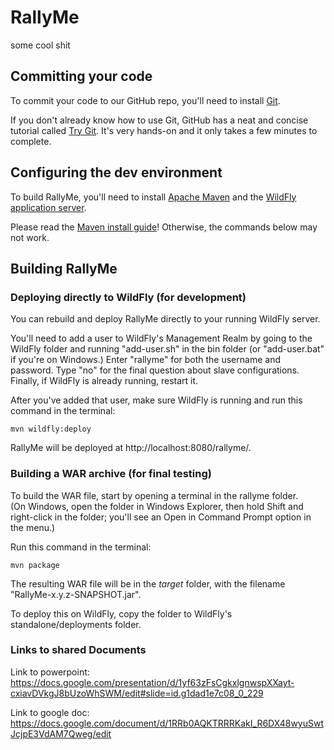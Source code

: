 # RallyMe

some cool shit

## Committing your code

To commit your code to our GitHub repo, you'll need to install [Git](https://git-scm.com/).

If you don't already know how to use Git, GitHub has a neat and concise 
tutorial called [Try Git](https://try.github.io/). It's very hands-on and it 
only takes a few minutes to complete.

## Configuring the dev environment

To build RallyMe, you'll need to install [Apache Maven](https://maven.apache.org/) 
and the [WildFly application server](http://wildfly.org/).

Please read the [Maven install guide](https://maven.apache.org/install.html)! 
Otherwise, the commands below may not work.

## Building RallyMe

### Deploying directly to WildFly (for development)

You can rebuild and deploy RallyMe directly to your running WildFly server.

You'll need to add a user to WildFly's Management Realm by going to the WildFly 
folder and running "add-user.sh" in the bin folder (or "add-user.bat" if you're 
on Windows.) Enter "rallyme" for both the username and password. Type "no" for 
the final question about slave configurations. Finally, if WildFly is already 
running, restart it.

After you've added that user, make sure WildFly is running and run this command 
in the terminal:

    mvn wildfly:deploy

RallyMe will be deployed at http://localhost:8080/rallyme/.

### Building a WAR archive (for final testing)

To build the WAR file, start by opening a terminal in the rallyme folder.  
(On Windows, open the folder in Windows Explorer, then hold Shift and right-click 
in the folder; you'll see an Open in Command Prompt option in the menu.)

Run this command in the terminal:

    mvn package

The resulting WAR file will be in the *target* folder, with the filename
"RallyMe-x.y.z-SNAPSHOT.jar".

To deploy this on WildFly, copy the folder to WildFly's standalone/deployments 
folder.

### Links to shared Documents

Link to powerpoint:
https://docs.google.com/presentation/d/1yf63zFsCgkxlgnwspXXayt-cxiavDVkgJ8bUzoWhSWM/edit#slide=id.g1dad1e7c08_0_229

Link to google doc:
https://docs.google.com/document/d/1RRb0AQKTRRRKakI_R6DX48wyuSwtJcjpE3VdAM7Qweg/edit
